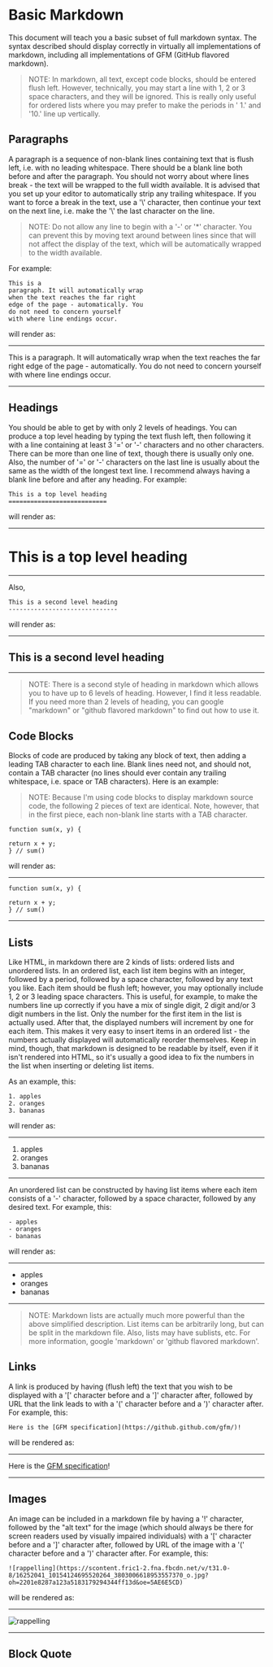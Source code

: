 Basic Markdown
==============

This document will teach you a basic subset of full
markdown syntax. The syntax described should display
correctly in virtually all implementations of
markdown, including all implementations of GFM
(GitHub flavored markdown).

> NOTE: In markdown, all text, except code blocks, should be
>       entered flush left. However, technically, you may
>       start a line with 1, 2 or 3 space characters, and they
>       will be ignored. This is really only useful for ordered
>       lists where you may prefer to make the periods in ' 1.'
>       and '10.' line up vertically.

Paragraphs
----------

A paragraph is a sequence of non-blank lines containing
text that is flush left, i.e. with no leading whitespace.
There should be a blank line both before and after the
paragraph. You should not worry about where lines break -
the text will be wrapped to the full width available.
It is advised that you set up your editor to automatically
strip any trailing whitespace. If you want to force a
break in the text, use a '\\' character, then continue your
text on the next line, i.e. make the '\\' the last character
on the line.

> NOTE: Do not allow any line to begin with a '-' or '*' character.
>       You can prevent this by moving text around between lines
>       since that will not affect the display of the text, which
>       will be automatically wrapped to the width available.

For example:

	This is a
	paragraph. It will automatically wrap
	when the text reaches the far right
	edge of the page - automatically. You
	do not need to concern yourself
	with where line endings occur.

will render as:

---------------------------------------

This is a
paragraph. It will automatically wrap
when the text reaches the far right
edge of the page - automatically. You
do not need to concern yourself
with where line endings occur.

---------------------------------------

Headings
--------

You should be able to get by with only 2 levels of headings.
You can produce a top level heading by typing the text flush
left, then following it with a line containing at least 3
'=' or '-' characters and no other characters. There can be
more than one line of text, though there is usually only
one. Also, the number of '=' or '-' characters on the last line
is usually about the same as the width of the longest text
line. I recommend always having a blank line before and after
any heading. For example:

	This is a top level heading
	===========================

will render as:

---------------------------------------

This is a top level heading
===========================

---------------------------------------

Also,

	This is a second level heading
	------------------------------

will render as:

---------------------------------------

This is a second level heading
------------------------------

---------------------------------------

> NOTE: There is a second style of heading in markdown which allows
>       you to have up to 6 levels of heading. However, I find it
>       less readable. If you need more than 2 levels of heading,
>       you can google "markdown" or "github flavored markdown"
>       to find out how to use it.

Code Blocks
-----------

Blocks of code are produced by taking any block of text, then adding
a leading TAB character to each line. Blank lines need not, and
should not, contain a TAB character (no lines should ever contain any
trailing whitespace, i.e. space or TAB characters). Here is an
example:

> NOTE: Because I'm using code blocks to display markdown source code,
>       the following 2 pieces of text are identical. Note, however,
>       that in the first piece, each non-blank line starts with a
>       TAB character.

	function sum(x, y) {

	return x + y;
	} // sum()

will render as:

---------------------------------------

	function sum(x, y) {

	return x + y;
	} // sum()

---------------------------------------

Lists
-----

Like HTML, in markdown there are 2 kinds of lists: ordered lists
and unordered lists. In an ordered list, each list item begins
with an integer, followed by a period, followed by a space character,
followed by any text you like. Each item should be flush left;
however, you may optionally include 1, 2 or 3 leading space
characters. This is useful, for example, to make the numbers line
up correctly if you have a mix of single digit, 2 digit and/or 3
digit numbers in the list. Only the number for the first item in the
list is actually used. After that, the displayed numbers will
increment by one for each item. This makes it very easy to insert
items in an ordered list - the numbers actually displayed will
automatically reorder themselves. Keep in mind, though, that
markdown is designed to be readable by itself, even if it isn't
rendered into HTML, so it's usually a good idea to fix the numbers
in the list when inserting or deleting list items.

As an example, this:

	1. apples
	2. oranges
	3. bananas

will render as:

---------------------------------------

1. apples
2. oranges
3. bananas

---------------------------------------

An unordered list can be constructed by having list items where
each item consists of a '-' character, followed by a space character,
followed by any desired text. For example, this:


	- apples
	- oranges
	- bananas

will render as:

---------------------------------------

- apples
- oranges
- bananas

---------------------------------------

> NOTE: Markdown lists are actually much more powerful than the
>       above simplified description. List items can be arbitrarily
>       long, but can be split in the markdown file. Also, lists
>       may have sublists, etc. For more information, google
>       'markdown' or 'github flavored markdown'.

Links
-----

A link is produced by having (flush left) the text that you wish
to be displayed with a '[' character before and a ']' character
after, followed by URL that the link leads to with a '(' character
before and a ')' character after. For example, this:

	Here is the [GFM specification](https://github.github.com/gfm/)!

will be rendered as:

---------------------------------------

Here is the [GFM specification](https://github.github.com/gfm/)!

---------------------------------------

Images
------

An image can be included in a markdown file by having a '!'
character, followed by the "alt text" for the image (which should
always be there for screen readers used by visually impaired
individuals) with a '[' character before and a ']' character
after, followed by URL of the image with a '(' character
before and a ')' character after. For example, this:

	![rappelling](https://scontent.fric1-2.fna.fbcdn.net/v/t31.0-8/16252041_10154124695520264_3803006618953557370_o.jpg?oh=2201e8287a123a5183179294344ff13d&oe=5AE6E5CD)

will be rendered as:

---------------------------------------

![rappelling](https://scontent.fric1-2.fna.fbcdn.net/v/t31.0-8/16252041_10154124695520264_3803006618953557370_o.jpg?oh=2201e8287a123a5183179294344ff13d&oe=5AE6E5CD)

---------------------------------------

Block Quote
-----------

